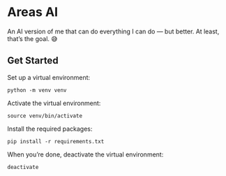 # Areas AI
An AI version of me that can do everything I can do — but better. At least, that’s the goal. 😅

## Get Started

Set up a virtual environment:
```
python -m venv venv
```

Activate the virtual environment:
```
source venv/bin/activate
```

Install the required packages:
```
pip install -r requirements.txt
```

When you’re done, deactivate the virtual environment:
```
deactivate
```
